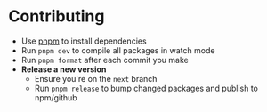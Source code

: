 # Contributing

- Use [pnpm] to install dependencies
- Run `pnpm dev` to compile all packages in watch mode
- Run `pnpm format` after each commit you make
- **Release a new version**
  - Ensure you're on the `next` branch
  - Run `pnpm release` to bump changed packages and publish to npm/github

[pnpm]: https://pnpm.io/
